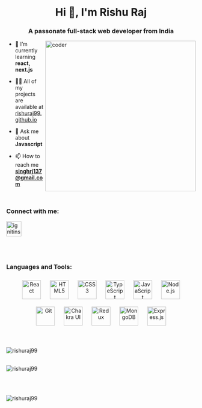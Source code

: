 <h1 align="center">Hi 👋, I'm Rishu Raj</h1>
<h3 align="center">A passonate full-stack web developer from India</h3>
<img align="right" alt="coder" width="400" src="https://i.pinimg.com/originals/e4/26/70/e426702edf874b181aced1e2fa5c6cde.gif">

- 🌱 I’m currently learning **react, next.js**

- 👨‍💻 All of my projects are available at [rishuraj99.github.io](rishuraj99.github.io)

- 💬 Ask me about **Javascript**

- 📫 How to reach me **singhrj137@gmail.com**

</br>
<h3 align="left">Connect with me:</h3>
<p align="left">
<a href="https://www.linkedin.com/in/rishu-raj-783712251" target="blank"><img align="center" src="https://encrypted-tbn0.gstatic.com/images?q=tbn:ANd9GcS48X_hZ2HFKQ0FMxtU-FhFNOzRd_sp3qKvJw&usqp=CAU" alt="ignitinsharma" height="40" width="40" /></a>
</p>

</br>
</br>
<h3 align="left">Languages and Tools: </h3>
<div align="center"> 
<a href="https://reactjs.org/" target="_blank"><img style="margin: 10px" src="https://profilinator.rishav.dev/skills-assets/react-original-wordmark.svg" alt="React" height="50" /></a>  
<a href="https://en.wikipedia.org/wiki/HTML5" target="_blank"><img style="margin: 10px" src="https://profilinator.rishav.dev/skills-assets/html5-original-wordmark.svg" alt="HTML5" height="50" /></a>  
<a href="https://www.w3schools.com/css/" target="_blank"><img style="margin: 10px" src="https://profilinator.rishav.dev/skills-assets/css3-original-wordmark.svg" alt="CSS3" height="50" /></a>  
<a href="https://www.typescriptlang.org/" target="_blank"><img style="margin: 10px" src="https://profilinator.rishav.dev/skills-assets/typescript-original.svg" alt="TypeScript" height="50" /></a>  
<a href="https://www.javascript.com/" target="_blank"><img style="margin: 10px" src="https://profilinator.rishav.dev/skills-assets/javascript-original.svg" alt="JavaScript" height="50" /></a>  
<a href="https://nodejs.org/" target="_blank"><img style="margin: 10px" src="https://profilinator.rishav.dev/skills-assets/nodejs-original-wordmark.svg" alt="Node.js" height="50" /></a>   
<a href="https://github.com/" target="_blank"><img style="margin: 10px" src="https://profilinator.rishav.dev/skills-assets/git-scm-icon.svg" alt="Git" height="50" /></a>  
<a href="https://chakra-ui.com/" target="_blank"><img style="margin: 10px" src="https://profilinator.rishav.dev/skills-assets/chakraui.png" alt="Chakra UI" height="50" /></a>  
<a href="https://redux.js.org/" target="_blank"><img style="margin: 10px" src="https://profilinator.rishav.dev/skills-assets/redux-original.svg" alt="Redux" height="50" /></a>  
<a href="https://www.mongodb.com/" target="_blank"><img style="margin: 10px" src="https://profilinator.rishav.dev/skills-assets/mongodb-original-wordmark.svg" alt="MongoDB" height="50" /></a> 
 <a href="https://expressjs.com/" target="_blank"><img style="margin: 10px" src="https://profilinator.rishav.dev/skills-assets/express-original-wordmark.svg" alt="Express.js" height="50" /></a> 
</div>
<br/>  
</br>

<p><img align="left" src="https://github-readme-stats.vercel.app/api/top-langs?username=rishuraj99&show_icons=true&locale=en&layout=compact" alt="rishuraj99" /></p>
<br><br>
<p>&nbsp;<img align="left" src="https://github-readme-stats.vercel.app/api?username=rishuraj99&show_icons=true&locale=en" alt="rishuraj99" /></p>
<br><br>
<p><img align="left" src="https://github-readme-streak-stats.herokuapp.com/?user=rishuraj99&" alt="rishuraj99" /></p>

